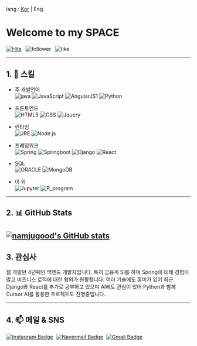 lang : [Kor](https://github.com/namjugood/namjugood/blob/master/Readme_kor.md) | Eng.

# Welcome to my SPACE
[![Hits](https://hits.seeyoufarm.com/api/count/incr/badge.svg?url=https%3A%2F%2Fgithub.com%2Fnamjugood%2Fhit-counter&count_bg=%23DB8230&title_bg=%23555555&icon=gravatar.svg&icon_color=%23FFFFFF&title=Hits&edge_flat=false)](https://hits.seeyoufarm.com)&nbsp;&nbsp;&nbsp;![follower](https://img.shields.io/github/followers/namjugood?color=DB8230&label=Follwer&logo=GitHub&logoColor=FFFFFF)&nbsp;&nbsp;&nbsp;![like](https://img.shields.io/github/stars/namjugood?affiliations=OWNER%2CCOLLABORATOR%2CORGANIZATION_MEMBER&label=LIKES&logoColor=%23FF0000&style=social)
<!--
**namjugood/namjugood** is a ✨ _special_ ✨ repository because its `README.md` (this file) appears on your GitHub profile.


- 🔭 I’m currently working on ...
- 🌱 I’m currently learning ...
- 👯 I’m looking to collaborate on ...
- 🤔 I’m looking for help with ...
- 💬 Ask me about ...
- 📫 How to reach me: ...
- 😄 Pronouns: ...
- ⚡ Fun fact: ...
-->

---
## 1. 🌱 스킬
- 주 개발언어<br>
![java](https://img.shields.io/badge/Java-★★★☆☆-007396?logo=Java&logoColor=)
![JavaScript](https://img.shields.io/badge/JavaScript-★★★★☆-F7DF1E?logo=JavaScript&logoColor=F7DF1E)
![AngularJS1](https://img.shields.io/badge/AngularJS-★★★★☆-DD0031?logo=AngularJS&logoColor=DD0031)
![Python](https://img.shields.io/badge/Python-★★☆☆☆-3776AB?&logo=Python&logoColor=white)
- 프론트엔드<br>
![HTML5](https://img.shields.io/badge/HTML5-★★★☆☆-E34F26?logo=Html5&logoColor=E34F26)
![CSS](https://img.shields.io/badge/CSS3-★★★☆☆-1572B6?logo=CSS3&logoColor=1572B6)
![Jquery](https://img.shields.io/badge/JQuery-★★★☆☆-0769AD?logo=JQuery&logoColor=0769AD)
- 런타임<br>
![JRE](https://img.shields.io/badge/JRE-★★★☆☆-1572B6?logo=JRE&logoColor=1572B6)
![Node.js](https://img.shields.io/badge/Node.js-★★☆☆☆-339933?logo=Node.js&logoColor=339933)
- 프레임워크<br>
![Spring](https://img.shields.io/badge/Spring-★★★★☆-6DB33F?logo=spring&logoColor=6DB33F)
![Springboot](https://img.shields.io/badge/Springboot-★★☆☆☆-229933?logo=springboot&logoColor=229933)
![Django](https://img.shields.io/badge/Django-★☆☆☆☆-092E20?logo=Django&logoColor=092E20)
![React](https://img.shields.io/badge/React-★☆☆☆☆-61DAFB?logo=React&logoColor=61DAFB)
- SQL<br>
![ORACLE](https://img.shields.io/badge/Oracle-★★★☆☆-F80000?logo=Oracle&logoColor=F80000)
![MongoDB](https://img.shields.io/badge/MongoDB-★☆☆☆☆-47A248?logo=MongoDB&logoColor=47A248)

- 이 외<br>
![Jupyter](https://img.shields.io/badge/Jupyter-★★☆☆☆-F37626?logo=Jupyter&logoColor=F37626)
![R_program](https://img.shields.io/badge/R_program-★☆☆☆☆-0769AD?logo=R&logoColor=276DC3)

---
## 2. :bar_chart: GitHub Stats
[![namjugood's GitHub stats](https://github-readme-stats.vercel.app/api?username=namjugood&show_icons=true&theme=merko)](https://github.com/namjugood/)
---
## 3. 관심사
웹 개발만 4년째인 백엔드 개발자입니다. 특히 금융계 SI를 하며 Spring에 대해 경험이 많고 비즈니스 로직에 대한 협의가 원활합니다. 여러 기술에도 흥미가 있어 최근 Django와 React를 추가로 공부하고 있으며 AI에도 관심이 있어 Python과 함께 Cursor AI를 활용한 프로젝트도 진행중입니다.

---
## 4. 📫 메일 & SNS

[![Instagram Badge](https://img.shields.io/badge/Instagram-E4405F?style=flat-square&logo=Instagram&logoColor=white&link=https://www.instagram.com/good.nj)](https://www.instagram.com/good.nj) &nbsp;[![Navermail Badge](https://img.shields.io/badge/Naver-03C75A?style=flat-square&logo=Naver&logoColor=white&link=mailto:namjugood@naver.com)](mailto:namjugood@naver.com) &nbsp;[![Gmail Badge](https://img.shields.io/badge/Gmail-d14836?style=flat-square&logo=Gmail&logoColor=white&link=mailto:namjugood@gmail.com)](mailto:namjugood@gmail.com)
